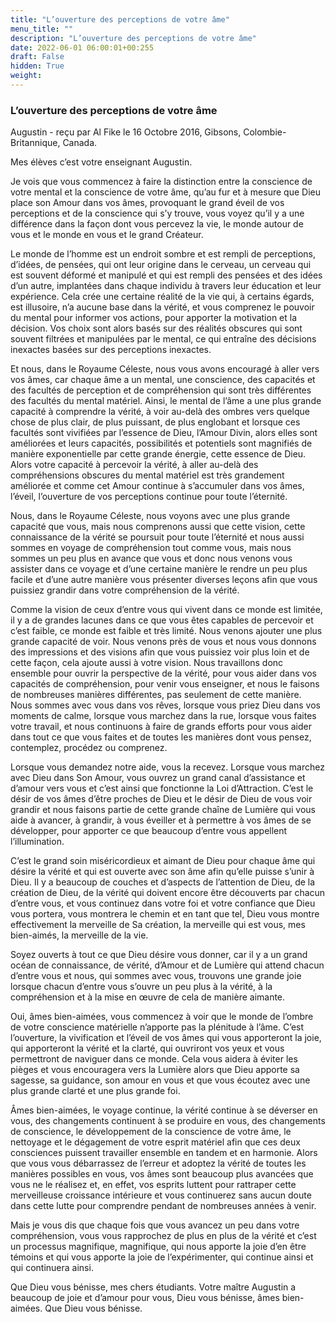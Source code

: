 ```yaml
---
title: "L’ouverture des perceptions de votre âme"
menu_title: ""
description: "L’ouverture des perceptions de votre âme"
date: 2022-06-01 06:00:01+00:255
draft: False
hidden: True
weight:
---
```

### L’ouverture des perceptions de votre âme

Augustin - reçu par Al Fike le 16 Octobre 2016, Gibsons, Colombie-Britannique, Canada.

Mes élèves c’est votre enseignant Augustin.

Je vois que vous commencez à faire la distinction entre la conscience de votre mental et la conscience de votre âme, qu’au fur et à mesure que Dieu place son Amour dans vos âmes, provoquant le grand éveil de vos perceptions et de la conscience qui s’y trouve, vous voyez qu’il y a une différence dans la façon dont vous percevez la vie, le monde autour de vous et le monde en vous et le grand Créateur.

Le monde de l’homme est un endroit sombre et est rempli de perceptions, d’idées, de pensées, qui ont leur origine dans le cerveau, un cerveau qui est souvent déformé et manipulé et qui est rempli des pensées et des idées d’un autre, implantées dans chaque individu à travers leur éducation et leur expérience. Cela crée une certaine réalité de la vie qui, à certains égards, est illusoire, n’a aucune base dans la vérité, et vous comprenez le pouvoir du mental pour informer vos actions, pour apporter la motivation et la décision. Vos choix sont alors basés sur des réalités obscures qui sont souvent filtrées et manipulées par le mental, ce qui entraîne des décisions inexactes basées sur des perceptions inexactes.

Et nous, dans le Royaume Céleste, nous vous avons encouragé à aller vers vos âmes, car chaque âme a un mental, une conscience, des capacités et des facultés de perception et de compréhension qui sont très différentes des facultés du mental matériel. Ainsi, le mental de l’âme a une plus grande capacité à comprendre la vérité, à voir au-delà des ombres vers quelque chose de plus clair, de plus puissant, de plus englobant et lorsque ces facultés sont vivifiées par l’essence de Dieu, l’Amour Divin, alors elles sont améliorées et leurs capacités, possibilités et potentiels sont magnifiés de manière exponentielle par cette grande énergie, cette essence de Dieu. Alors votre capacité à percevoir la vérité, à aller au-delà des compréhensions obscures du mental matériel est très grandement améliorée et comme cet Amour continue à s’accumuler dans vos âmes, l’éveil, l’ouverture de vos perceptions continue pour toute l’éternité.

Nous, dans le Royaume Céleste, nous voyons avec une plus grande capacité que vous, mais nous comprenons aussi que cette vision, cette connaissance de la vérité se poursuit pour toute l’éternité et nous aussi sommes en voyage de compréhension tout comme vous, mais nous sommes un peu plus en avance que vous et donc nous venons vous assister dans ce voyage et d’une certaine manière le rendre un peu plus facile et d’une autre manière vous présenter diverses leçons afin que vous puissiez grandir dans votre compréhension de la vérité.

Comme la vision de ceux d’entre vous qui vivent dans ce monde est limitée, il y a de grandes lacunes dans ce que vous êtes capables de percevoir et c’est faible, ce monde est faible et très limité. Nous venons ajouter une plus grande capacité de voir. Nous venons près de vous et nous vous donnons des impressions et des visions afin que vous puissiez voir plus loin et de cette façon, cela ajoute aussi à votre vision. Nous travaillons donc ensemble pour ouvrir la perspective de la vérité, pour vous aider dans vos capacités de compréhension, pour venir vous enseigner, et nous le faisons de nombreuses manières différentes, pas seulement de cette manière. Nous sommes avec vous dans vos rêves, lorsque vous priez Dieu dans vos moments de calme, lorsque vous marchez dans la rue, lorsque vous faites votre travail, et nous continuons à faire de grands efforts pour vous aider dans tout ce que vous faites et de toutes les manières dont vous pensez, contemplez, procédez ou comprenez.

Lorsque vous demandez notre aide, vous la recevez. Lorsque vous marchez avec Dieu dans Son Amour, vous ouvrez un grand canal d’assistance et d’amour vers vous et c’est ainsi que fonctionne la Loi d’Attraction. C’est le désir de vos âmes d’être proches de Dieu et le désir de Dieu de vous voir grandir et nous faisons partie de cette grande chaîne de Lumière qui vous aide à avancer, à grandir, à vous éveiller et à permettre à vos âmes de se développer, pour apporter ce que beaucoup d’entre vous appellent l’illumination.

C’est le grand soin miséricordieux et aimant de Dieu pour chaque âme qui désire la vérité et qui est ouverte avec son âme afin qu’elle puisse s’unir à Dieu. Il y a beaucoup de couches et d’aspects de l’attention de Dieu, de la création de Dieu, de la vérité qui doivent encore être découverts par chacun d’entre vous, et vous continuez dans votre foi et votre confiance que Dieu vous portera, vous montrera le chemin et en tant que tel, Dieu vous montre effectivement la merveille de Sa création, la merveille qui est vous, mes bien-aimés, la merveille de la vie.

Soyez ouverts à tout ce que Dieu désire vous donner, car il y a un grand océan de connaissance, de vérité, d’Amour et de Lumière qui attend chacun d’entre vous et nous, qui sommes avec vous, trouvons une grande joie lorsque chacun d’entre vous s’ouvre un peu plus à la vérité, à la compréhension et à la mise en œuvre de cela de manière aimante.

Oui, âmes bien-aimées, vous commencez à voir que le monde de l’ombre de votre conscience matérielle n’apporte pas la plénitude à l’âme. C’est l’ouverture, la vivification et l’éveil de vos âmes qui vous apporteront la joie, qui apporteront la vérité et la clarté, qui ouvriront vos yeux et vous permettront de naviguer dans ce monde. Cela vous aidera à éviter les pièges et vous encouragera vers la Lumière alors que Dieu apporte sa sagesse, sa guidance, son amour en vous et que vous écoutez avec une plus grande clarté et une plus grande foi.

Âmes bien-aimées, le voyage continue, la vérité continue à se déverser en vous, des changements continuent à se produire en vous, des changements de conscience, le développement de la conscience de votre âme, le nettoyage et le dégagement de votre esprit matériel afin que ces deux consciences puissent travailler ensemble en tandem et en harmonie. Alors que vous vous débarrassez de l’erreur et adoptez la vérité de toutes les manières possibles en vous, vos âmes sont beaucoup plus avancées que vous ne le réalisez et, en effet, vos esprits luttent pour rattraper cette merveilleuse croissance intérieure et vous continuerez sans aucun doute dans cette lutte pour comprendre pendant de nombreuses années à venir.

Mais je vous dis que chaque fois que vous avancez un peu dans votre compréhension, vous vous rapprochez de plus en plus de la vérité et c’est un processus magnifique, magnifique, qui nous apporte la joie d’en être témoins et qui vous apporte la joie de l’expérimenter, qui continue ainsi et qui continuera ainsi.

Que Dieu vous bénisse, mes chers étudiants. Votre maître Augustin a beaucoup de joie et d’amour pour vous, Dieu vous bénisse, âmes bien-aimées. Que Dieu vous bénisse.
